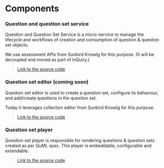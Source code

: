 # Components

### Question and question set service

Question and Question Set Service is a micro-service to manage the lifecycle and workflows of creation and consumption of question & question set objects.&#x20;

We use assessment APIs from Sunbird Knowlg for this purpose. (It will be decoupled and moved as part of inQuiry.)

> [Link to the source code](https://github.com/project-sunbird/knowledge-platform)

### Question set editor (coming soon)

Question set editor is used to create a question set, configure its behaviour, and add/create questions in the question set.

Today it leverages collection editor from Sunbird Knowlg for this purpose.

> [Link to the source code](https://github.com/Sunbird-Ed/sunbird-collection-editor)

### Question set player

Question set player is responsible for rendering questions & question sets created as per QuML spec. This player is embeddable, configurable and extendable.&#x20;

> [Link to the source code](https://github.com/project-sunbird/sunbird-quml-player)

#### &#x20;<a href="question-set-editor-coming-soon" id="question-set-editor-coming-soon"></a>
